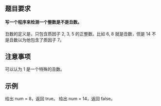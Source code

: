 ##  题目要求   
#### 写一个程序来检测一个整数是不是丑数。

丑数的定义是，只包含质因子 2, 3, 5 的正整数。比如 6, 8 就是丑数，但是 14 不是丑数以为他包含了质因子 7。

## 注意事项

可以认为 1 是一个特殊的丑数。
##  示例
给出 num = 8，返回 true。
给出 num = 14，返回 false。
